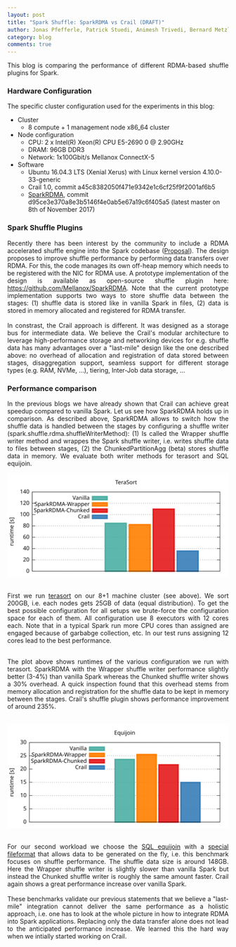 ```yaml
---
layout: post
title: "Spark Shuffle: SparkRDMA vs Crail (DRAFT)"
author: Jonas Pfefferle, Patrick Stuedi, Animesh Trivedi, Bernard Metzler, Adrian Schuepbach
category: blog
comments: true
---
```


<div style="text-align: justify">
<p>
This blog is comparing the performance of different RDMA-based shuffle plugins for Spark.
</p>
</div>

### Hardware Configuration

The specific cluster configuration used for the experiments in this blog:

* Cluster
  * 8 compute + 1 management node x86_64 cluster
* Node configuration
  * CPU: 2 x Intel(R) Xeon(R) CPU E5-2690 0 @ 2.90GHz
  * DRAM: 96GB DDR3
  * Network: 1x100Gbit/s Mellanox ConnectX-5
* Software
  * Ubuntu 16.04.3 LTS (Xenial Xerus) with Linux kernel version 4.10.0-33-generic
  * Crail 1.0, commit a45c8382050f471e9342e1c6cf25f9f2001af6b5
  * <a href="https://github.com/Mellanox/SparkRDMA">SparkRDMA</a>, commit d95ce3e370a8e3b5146f4e0ab5e67a19c6f405a5 (latest master on 8th of November 2017)

### Spark Shuffle Plugins
<div style="text-align: justify">
<p>
Recently there has been interest by the community to include a RDMA accelerated
shuffle engine into the Spark codebase (<a href="https://issues.apache.org/jira/browse/SPARK-22229">Proposal</a>).
The design proposes to improve shuffle performance by performing
data transfers over RDMA. For this, the code manages its own off-heap memory
which needs to be registered with the NIC for RDMA use.
A prototype implementation of the design is available as open-source
shuffle plugin here:
<a href="https://github.com/Mellanox/SparkRDMA">https://github.com/Mellanox/SparkRDMA</a>.
Note that the current prototype implementation supports two ways to store shuffle
data between the stages: (1) shuffle data is stored like in vanilla Spark
in files, (2) data is stored in memory allocated and registered for RDMA transfer.
<br/><br/>
In constrast, the Crail approach is different. It was designed as a
storage bus for intermediate data. We believe the Crail's modular architecture
to leverage high-performance storage and networking devices for e.g.
shuffle data has many advantages over a "last-mile" design like
the one described above: no overhead of allocation and registration of data
stored between stages, disaggregation support, seamless support for
different storage types (e.g. RAM, NVMe, ...), tiering, Inter-Job data storage,
...
</p>
</div>

### Performance comparison
<div style="text-align: justify">
<p>
In the previous blogs we have already shown that Crail can achieve great
speedup compared to vanilla Spark. Let us see how SparkRDMA holds up in comparison.
As described above, SparkRDMA allows to switch how the shuffle data is handled
between the stages by configuring a shuffle writer
(spark.shuffle.rdma.shuffleWriterMethod): (1) Is called the Wrapper shuffle writer
method and wrappes the Spark shuffle writer, i.e. writes shuffle data to
files between stages, (2) the ChunkedPartitionAgg (beta) stores shuffle data
in memory. We evaluate both writer methods for terasort and SQL equijoin.
</p>
</div>
<div style="text-align:center"><img src ="/img/blog/rdma-shuffle/terasort.svg" width="550"/></div>
<br>
<div style="text-align: justify">
<p>
First we run <a href="https://github.com/zrlio/crail-spark-terasort">terasort</a>
on our 8+1 machine cluster (see above). We sort 200GB, i.e. each nodes gets 25GB 
of data (equal distribution). To get the best possible configuration for
all setups we brute-force the configuration space for each of them.
All configuration use 8 executors with 12 cores each. Note that
in a typical Spark run more CPU cores than assigned are engaged because of
garbabge collection, etc. In our test runs assigning 12 cores lead to the
best performance.<br/><br/>

The plot above shows runtimes of the various configuration we run with terasort.
SparkRDMA with the Wrapper shuffle writer performance slightly better (3-4%) than
vanilla Spark whereas the Chunked shuffle writer shows a 30% overhead. A quick
inspection found that this overhead stems from memory allocation and registration
for the shuffle data to be kept in memory between the stages. Crail's shuffle
plugin shows performance improvement of around 235%.
</p>
</div>
<br>
<div style="text-align:center"><img src ="/img/blog/rdma-shuffle/sql.svg" width="550"/></div>
<br>

<div style="text-align: justify">
<p>
For our second workload we choose the
<a href="https://github.com/zrlio/sql-benchmarks">SQL equijoin</a> with a
<a href="https://github.com/zrlio/spark-nullio-fileformat">special fileformat</a>
that allows data to be generated on the fly, i.e. this benchmark focuses on
shuffle performance. The shuffle data size is around 148GB. Here the
Wrapper shuffle writer is slightly slower than vanilla Spark but instead the
Chunked shuffle writer is roughly the same amount faster. Crail again shows a
great performance increase over vanilla Spark.<br/><br/>
These benchmarks validate our previous statements that we believe a
"last-mile" integration cannot deliver the same performance as a holistic
approach, i.e. one has to look at the whole picture in how to integrate
RDMA into Spark applications. Replacing only the data transfer alone does not
lead to the anticipated performance increase. We learned this the hard
way when we intially started working on Crail.
</p>
</div>


